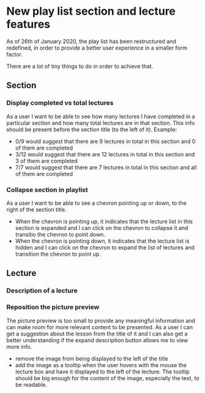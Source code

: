 # New play list section and lecture features

As of 26th of January 2020, the play list has been restructured and redefined, in order to provide a better user experience in a smaller form factor.

There are a lot of tiny things to do in order to achieve that.

## Section

### Display completed vs total lectures

As a user I want to be able to see how many lectures I have completed in a particular section and how many total lectures are in that section. This info should be present before the section title (to the left of it). Example: 
* 0/9 would suggest that there are 9 lectures in total in this section and 0 of them are completed
* 3/12 would suggest that there are 12 lectures in total in this section and 3 of them are completed
* 7/7 would suggest that there are 7 lectures in total in this section and all of them are completed

### Collapse section in playlist
As a user I want to be able to see a chevron pointing up or down, to the right of the section title. 

* When the chevron is pointing up, it indicates that the lecture list in this section is expanded and I can click on the chevron to collapse it and transitio the chevron to point down.
* When the chevron is pointing down, it indicates that the lecture list is hidden and I can click on the chevron to expand the list of lectures and transition the chevron to point up.

## Lecture

### Description of a lecture


### Reposition the picture preview

The picture preview is too small to provide any meaningful information and can make room for more relevant content to be presented. As a user I can get a suggestion about the lesson from the title of it and I can also get a better understanding if the expand description button allows me to view more info.
* remove the image from being displayed to the left of the title
* add the image as a tooltip when the user hovers with the mouse the lecture box and have it displayed to the left of the lecture. The tooltip should be big enough for the content of the image, especially the text, to be readable.